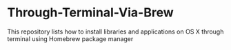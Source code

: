 # Through-Terminal-Via-Brew
This repository lists how to install libraries and applications on OS X through terminal using Homebrew package manager
